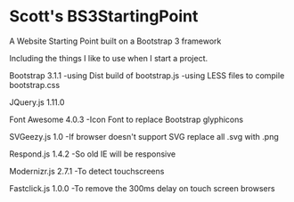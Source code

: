 Scott's BS3StartingPoint
================

A Website Starting Point built on a Bootstrap 3 framework


Including the things I like to use when I start a project.

Bootstrap 3.1.1
-using Dist build of bootstrap.js
-using LESS files to compile bootstrap.css

JQuery.js 1.11.0

Font Awesome 4.0.3
-Icon Font to replace Bootstrap glyphicons

SVGeezy.js 1.0
-If browser doesn't support SVG replace all .svg with .png

Respond.js 1.4.2
-So old IE will be responsive

Modernizr.js 2.7.1
-To detect touchscreens

Fastclick.js 1.0.0
-To remove the 300ms delay on touch screen browsers